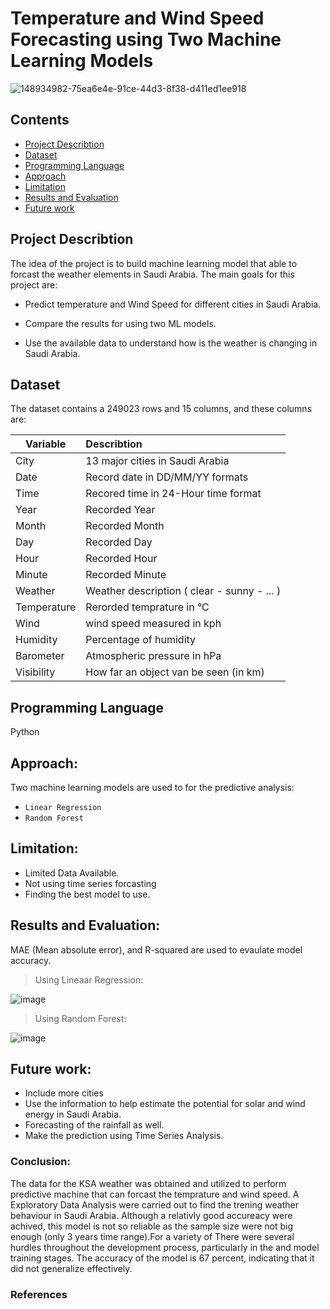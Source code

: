 
# Temperature and Wind Speed Forecasting using Two Machine Learning Models
![148934982-75ea6e4e-91ce-44d3-8f38-d411ed1ee918](https://user-images.githubusercontent.com/86031983/148935574-d9480a2b-417f-4ee9-9b6f-507eae342f87.png)
## Contents
- [Project Describtion](#project-describtion)
- [Dataset](#Dataset)
- [Programming Language](#Programming-Language)
- [Approach](#Approach)
- [Limitation](#Limitation)
- [Results and Evaluation](#Results-and-Evaluation)
- [Future work](#Future-work)

## Project Describtion

The idea of the project is to build machine learning model that able to forcast the weather elements in Saudi Arabia. The main goals for this project are:

- Predict temperature and Wind Speed for different cities in Saudi Arabia.

- Compare the results for using two ML models.

- Use the available data to understand how is the weather is changing in Saudi Arabia.


## Dataset

The dataset contains a 249023 rows and 15 columns, and these columns are:

| Variable | Describtion      |
| ------------- |:-------------| 
| City    | 13 major cities in Saudi Arabia |
| Date      | Record date in DD/MM/YY formats
| Time | Recored time in 24-Hour time format|
|Year|Recorded Year|
|Month|Recorded Month |
|Day| Recorded Day |
|Hour| Recorded Hour|
|Minute| Recorded Minute |
|Weather| Weather description ( clear - sunny - ... )|  
|Temperature| Rerorded temprature in °C| 
|Wind| wind speed measured in kph| 
|Humidity| Percentage of humidity|
|Barometer| Atmospheric pressure in  hPa|
|Visibility| How far an object van be seen (in km)|


## Programming Language
Python

## Approach:

Two machine learning models are used to for the predictive analysis:
- `Linear Regression`
- `Random Forest`

## Limitation:
- Limited Data Available.
- Not using time series forcasting
- Finding the best model to use.


## Results and Evaluation:
MAE (Mean absolute error), and R-squared are used to evaulate model accuracy.
 >Using Lineaar Regression:

![image](https://user-images.githubusercontent.com/86031983/148729592-0b21ef80-de7f-4798-8850-c04f8541814e.png)

 >Using Random Forest:

![image](https://user-images.githubusercontent.com/86031983/148729628-daa2a906-a45c-4e31-8ec8-c26e77edc907.png)

## Future work:
- Include more cities
- Use the information to help estimate the potential for solar and wind energy in Saudi Arabia.
- Forecasting of the rainfall as well.
- Make the prediction using Time Series Analysis.


### Conclusion:
The data for the KSA weather was obtained and utilized to perform predictive machine that can forcast the temprature and wind speed. A Exploratory Data Analysis were carried out to find the trening weather behaviour in Saudi Arabia. Although a relativly good accureacy were achived, this model is not so reliable as the sample size were not big enough (only 3 years time range).For a variety of There were several hurdles throughout the development process, particularly in the and model training stages. The accuracy of the model is 67 percent, indicating that it did not generalize effectively.
### References

